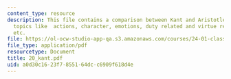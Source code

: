```yaml
---
content_type: resource
description: This file contains a comparison between Kant and Aristotle related to
  topics like  actions, character, emotions, duty related and virtue related language
  etc.
file: https://ol-ocw-studio-app-qa.s3.amazonaws.com/courses/24-01-classics-in-western-philosophy-spring-2006/a0d30c1623f7855164dcc6909f618d4e_20_kant.pdf
file_type: application/pdf
resourcetype: Document
title: 20_kant.pdf
uid: a0d30c16-23f7-8551-64dc-c6909f618d4e
---
```

